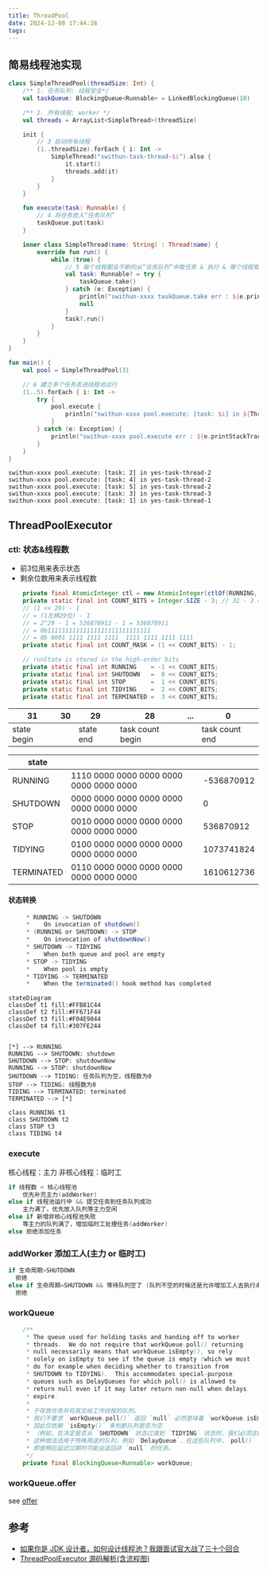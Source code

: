 ```yaml
---
title: ThreadPool
date: 2024-12-08 17:44:28
tags:
---
```


## 简易线程池实现

```kotlin
class SimpleThreadPool(threadSize: Int) {
    /** 1. 任务队列: 线程安全*/
    val taskQueue: BlockingQueue<Runnable> = LinkedBlockingQueue(10)

    /** 2. 所有线程: worker */
    val threads = ArrayList<SimpleThread>(threadSize)

    init {
        // 3 启动所有线程
        (1..threadSize).forEach { i: Int ->
            SimpleThread("swithun-task-thread-$i").also {
                it.start()
                threads.add(it)
            }
        }
    }

    fun execute(task: Runnable) {
        // 4 将任务放入“任务队列”
        taskQueue.put(task)
    }

    inner class SimpleThread(name: String) : Thread(name) {
        override fun run() {
            while (true) {
                // 5 每个线程都会不断的从“任务队列”中取任务 & 执行 & 哪个线程取到就在哪个线程执行
                val task: Runnable? = try {
                    taskQueue.take()
                } catch (e: Exception) {
                    println("swithun-xxxx taskQueue.take err : ${e.printStackTrace()}")
                    null
                }
                task?.run()
            }
        }
    }
}

fun main() {
    val pool = SimpleThreadPool(3)

    // 6 建立多个任务丢进线程池运行
    (1..5).forEach { i: Int ->
        try {
            pool.execute {
                println("swithun-xxxx pool.execute: [task: $i] in ${Thread.currentThread().name}")
            }
        } catch (e: Exception) {
            println("swithun-xxxx pool.execute err : ${e.printStackTrace()}")
        }
    }
}
```

```
swithun-xxxx pool.execute: [task: 2] in yes-task-thread-2
swithun-xxxx pool.execute: [task: 4] in yes-task-thread-2
swithun-xxxx pool.execute: [task: 5] in yes-task-thread-2
swithun-xxxx pool.execute: [task: 3] in yes-task-thread-3
swithun-xxxx pool.execute: [task: 1] in yes-task-thread-1
```

## ThreadPoolExecutor

### ctl: 状态&线程数

- 前3位用来表示状态
- 剩余位数用来表示线程数

```java
    private final AtomicInteger ctl = new AtomicInteger(ctlOf(RUNNING, 0));
    private static final int COUNT_BITS = Integer.SIZE - 3; // 32 - 3 = 29
    // (1 << 29) - 1 
    // = (1左移29位) - 1 
    // = 2^29 - 1 = 536870912 - 1 = 536870911 
    // = 0b11111111111111111111111111111
    // = 0b 0001 1111 1111 1111  1111 1111 1111 1111
    private static final int COUNT_MASK = (1 << COUNT_BITS) - 1; 

    // runState is stored in the high-order bits
    private static final int RUNNING    = -1 << COUNT_BITS;
    private static final int SHUTDOWN   =  0 << COUNT_BITS;
    private static final int STOP       =  1 << COUNT_BITS;
    private static final int TIDYING    =  2 << COUNT_BITS;
    private static final int TERMINATED =  3 << COUNT_BITS;
```

|31|30|29|28|...|0|
|-|-|-|-|-|-|
|state begin||state end|task count begin||task count end|


|state|||
|-|-|-|
|RUNNING    |1110 0000  0000 0000  0000 0000  0000 0000|-536870912|
|SHUTDOWN   |0000 0000  0000 0000  0000 0000  0000 0000|0|
|STOP       |0010 0000  0000 0000  0000 0000  0000 0000|536870912|
|TIDYING    |0100 0000  0000 0000  0000 0000  0000 0000|1073741824|
|TERMINATED |0110 0000  0000  0000 0000 0000  0000 0000|1610612736|

#### 状态转换

```java
     * RUNNING -> SHUTDOWN
     *    On invocation of shutdown()
     * (RUNNING or SHUTDOWN) -> STOP
     *    On invocation of shutdownNow()
     * SHUTDOWN -> TIDYING
     *    When both queue and pool are empty
     * STOP -> TIDYING
     *    When pool is empty
     * TIDYING -> TERMINATED
     *    When the terminated() hook method has completed
```

```mermaid
stateDiagram
classDef t1 fill:#FFB81C44
classDef t2 fill:#FF671F44
classDef t3 fill:#F04E9844
classDef t4 fill:#307FE244


[*] --> RUNNING
RUNNING --> SHUTDOWN: shutdown
SHUTDOWN --> STOP: shutdownNow
RUNNING --> STOP: shutdownNow
SHUTDOWN --> TIDING: 任务队列为空，线程数为0
STOP --> TIDING: 线程数为0
TIDING --> TERMINATED: terminated
TERMINATED --> [*]

class RUNNING t1
class SHUTDOWN t2
class STOP t3
class TIDING t4
```

### execute

核心线程：主力
非核心线程：临时工

```kotlin
if 线程数 < 核心线程池
    优先补充主力(addWorker)
else if 线程池运行中 && 提交任务到任务队列成功
    主力满了，优先放入队列等主力空闲
else if 新增非核心线程池失败
    等主力的队列满了，增加临时工处理任务(addWorker)
else 拒绝添加任务
```

### addWorker 添加工人(主力 or 临时工)

```kotlin
if 生命周期>SHUTDOWN
  拒绝
else if 生命周期=SHUTDOWN && 等待队列空了 (队列不空的时候还是允许增加工人去执行未执行的任务，只是不让继续增加任务了)
  拒绝
```

### workQueue

```java
    /**
     * The queue used for holding tasks and handing off to worker
     * threads.  We do not require that workQueue.poll() returning
     * null necessarily means that workQueue.isEmpty(), so rely
     * solely on isEmpty to see if the queue is empty (which we must
     * do for example when deciding whether to transition from
     * SHUTDOWN to TIDYING).  This accommodates special-purpose
     * queues such as DelayQueues for which poll() is allowed to
     * return null even if it may later return non-null when delays
     * expire.
     * 
     * 于存放任务并将其交给工作线程的队列。
     * 我们不要求 `workQueue.poll()` 返回 `null` 必然意味着 `workQueue.isEmpty()`，
     * 因此仅依赖 `isEmpty()` 来判断队列是否为空
     * （例如，在决定是否从 `SHUTDOWN` 状态过渡到 `TIDYING` 状态时，我们必须这样做）。
     * 这种做法适用于特殊用途的队列，例如 `DelayQueue`，在这些队列中，`poll()` 允许返回 `null`，
     * 即使稍后延迟过期时可能会返回非 `null` 的任务。
     */
    private final BlockingQueue<Runnable> workQueue;
```

### workQueue.offer

see [offer](slink@@@1735398709)

## 参考

- [如果你是 JDK 设计者，如何设计线程池？我跟面试官大战了三十个回合](https://juejin.cn/post/6968721240592744455)
- [ThreadPoolExecutor 源码解析(含流程图)](https://juejin.cn/post/6926471351452565512)